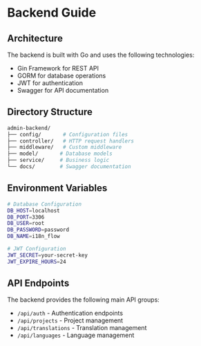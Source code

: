 # Backend Guide

## Architecture

The backend is built with Go and uses the following technologies:

- Gin Framework for REST API
- GORM for database operations
- JWT for authentication
- Swagger for API documentation

## Directory Structure

```bash
admin-backend/
├── config/       # Configuration files
├── controller/   # HTTP request handlers
├── middleware/   # Custom middleware
├── model/       # Database models
├── service/     # Business logic
└── docs/        # Swagger documentation
```

## Environment Variables

```bash
# Database Configuration
DB_HOST=localhost
DB_PORT=3306
DB_USER=root
DB_PASSWORD=password
DB_NAME=i18n_flow

# JWT Configuration
JWT_SECRET=your-secret-key
JWT_EXPIRE_HOURS=24
```

## API Endpoints

The backend provides the following main API groups:

- `/api/auth` - Authentication endpoints
- `/api/projects` - Project management
- `/api/translations` - Translation management
- `/api/languages` - Language management
